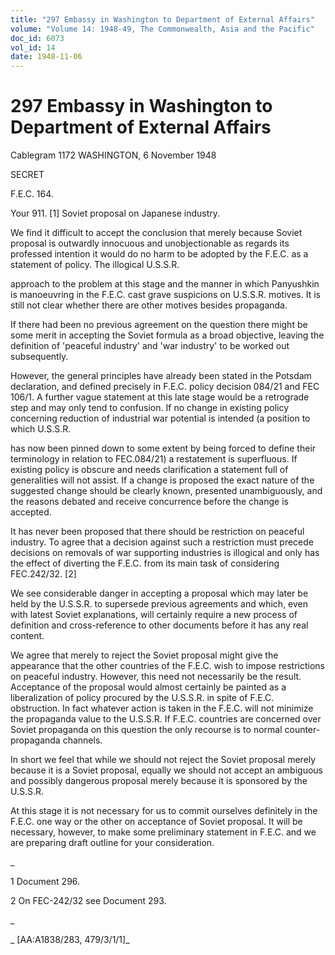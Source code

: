 ```yaml
---
title: "297 Embassy in Washington to Department of External Affairs"
volume: "Volume 14: 1948-49, The Commonwealth, Asia and the Pacific"
doc_id: 6073
vol_id: 14
date: 1948-11-06
---
```


# 297 Embassy in Washington to Department of External Affairs

Cablegram 1172 WASHINGTON, 6 November 1948

SECRET

F.E.C. 164.

Your 911. [1] Soviet proposal on Japanese industry.

We find it difficult to accept the conclusion that merely because Soviet proposal is outwardly innocuous and unobjectionable as regards its professed intention it would do no harm to be adopted by the F.E.C. as a statement of policy. The illogical U.S.S.R.

approach to the problem at this stage and the manner in which Panyushkin is manoeuvring in the F.E.C. cast grave suspicions on U.S.S.R. motives. It is still not clear whether there are other motives besides propaganda.

If there had been no previous agreement on the question there might be some merit in accepting the Soviet formula as a broad objective, leaving the definition of 'peaceful industry' and 'war industry' to be worked out subsequently.

However, the general principles have already been stated in the Potsdam declaration, and defined precisely in F.E.C. policy decision 084/21 and FEC 106/1. A further vague statement at this late stage would be a retrograde step and may only tend to confusion. If no change in existing policy concerning reduction of industrial war potential is intended (a position to which U.S.S.R.

has now been pinned down to some extent by being forced to define their terminology in relation to FEC.084/21) a restatement is superfluous. If existing policy is obscure and needs clarification a statement full of generalities will not assist. If a change is proposed the exact nature of the suggested change should be clearly known, presented unambiguously, and the reasons debated and receive concurrence before the change is accepted.

It has never been proposed that there should be restriction on peaceful industry. To agree that a decision against such a restriction must precede decisions on removals of war supporting industries is illogical and only has the effect of diverting the F.E.C. from its main task of considering FEC.242/32. [2]

We see considerable danger in accepting a proposal which may later be held by the U.S.S.R. to supersede previous agreements and which, even with latest Soviet explanations, will certainly require a new process of definition and cross-reference to other documents before it has any real content.

We agree that merely to reject the Soviet proposal might give the appearance that the other countries of the F.E.C. wish to impose restrictions on peaceful industry. However, this need not necessarily be the result. Acceptance of the proposal would almost certainly be painted as a liberalization of policy procured by the U.S.S.R. in spite of F.E.C. obstruction. In fact whatever action is taken in the F.E.C. will not minimize the propaganda value to the U.S.S.R. If F.E.C. countries are concerned over Soviet propaganda on this question the only recourse is to normal counter-propaganda channels.

In short we feel that while we should not reject the Soviet proposal merely because it is a Soviet proposal, equally we should not accept an ambiguous and possibly dangerous proposal merely because it is sponsored by the U.S.S.R.

At this stage it is not necessary for us to commit ourselves definitely in the F.E.C. one way or the other on acceptance of Soviet proposal. It will be necessary, however, to make some preliminary statement in F.E.C. and we are preparing draft outline for your consideration.

_

1 Document 296.

2 On FEC-242/32 see Document 293.

_

_ [AA:A1838/283, 479/3/1/1]_
